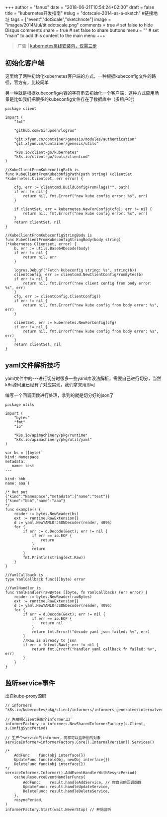 +++
author = "fanux"
date = "2018-06-21T10:54:24+02:00"
draft = false
title = "kubernetes开发指南"
#slug = "dotscale-2014-as-a-sketch" #链接地址
tags = ["event","dotScale","sketchnote"]
image = "images/2014/Jul/titledotscale.png"
comments = true     # set false to hide Disqus comments
share = true        # set false to share buttons
menu = ""           # set "main" to add this content to the main menu
+++

> 广告 | [kubernetes离线安装包，仅需三步](http://sealyun.com/pro/products/)

## 初始化客户端
这里给了两种初始化kubernetes客户端的方式，一种根据kubeconfig文件的路径，官方有，比较简单

另一种就是根据kubeconfig内容的字符串去初始化一个客户端，这种方式应用场景是比如我们把很多的kubeconfig文件存在了数据库中（多租户时）
```
package client

import (
	"fmt"

	"github.com/Sirupsen/logrus"

	"git.xfyun.cn/container/genesis/modules/authentication"
	"git.xfyun.cn/container/genesis/utils"

	"k8s.io/client-go/kubernetes"
	"k8s.io/client-go/tools/clientcmd"
)

//KubeClientFromKubeconfigPath is
func KubeClientFromKubeconfigPath(path string) (clientSet *kubernetes.Clientset, err error) {

	cfg, err := clientcmd.BuildConfigFromFlags("", path)
	if err != nil {
		return nil, fmt.Errorf("new kube config error: %s", err)
	}

	if clientSet, err = kubernetes.NewForConfig(cfg); err != nil {
		return nil, fmt.Errorf("new kube config error: %s", err)
	}
	return clientSet, nil
}

//KubeClientFromKubeconfigStringBody is
func KubeClientFromKubeconfigStringBody(body string) (*kubernetes.Clientset, error) {
	b, err := utils.Base64Decode(body)
	if err != nil {
		return nil, err
	}

	logrus.Debugf("Fetch kubeconfig string: %s", string(b))
	clientConfig, err := clientcmd.NewClientConfigFromBytes(b)
	if err != nil {
		return nil, fmt.Errorf("new client config from body error: %s", err)
	}
	cfg, err := clientConfig.ClientConfig()
	if err != nil {
		return nil, fmt.Errorf("new kube config from body error: %s", err)
	}

	clientSet, err := kubernetes.NewForConfig(cfg)
	if err != nil {
		return nil, fmt.Errorf("new kube config from body error: %s", err)
	}
	return clientSet, nil
}
```

## yaml文件解析技巧
yaml文件中的---进行切分时很多一些yaml库没法解析，需要自己进行切分，当然k8s源码里已经有了对应实现，我们拿来用即可

编写一个回调函数进行处理，拿到的就是切分好的json了
```
package utils

import (
	"bytes"
	"fmt"
	"io"

	"k8s.io/apimachinery/pkg/runtime"
	"k8s.io/apimachinery/pkg/util/yaml"
)

var bs = []byte(`
kind: Namespace
metadata:
   name: test
---

kind: bbb
name: aaa`)

/* Out put
{"kind":"Namespace","metadata":{"name":"test"}}
{"kind":"bbb","name":"aaa"}
*/
func example() {
	reader := bytes.NewReader(bs)
	ext := runtime.RawExtension{}
	d := yaml.NewYAMLOrJSONDecoder(reader, 4096)
	for {
		if err := d.Decode(&ext); err != nil {
			if err == io.EOF {
				return
			}
			return
		}
		fmt.Println(string(ext.Raw))
	}
}

//YamlCallback is
type YamlCallback func([]byte) error

//YamlHandler is
func YamlHandler(rawBytes []byte, fn YamlCallback) (err error) {
	reader := bytes.NewReader(rawBytes)
	ext := runtime.RawExtension{}
	d := yaml.NewYAMLOrJSONDecoder(reader, 4096)
	for {
		if err = d.Decode(&ext); err != nil {
			if err == io.EOF {
				return nil
			}
			return fmt.Errorf("decode yaml json failed: %v", err)
		}
		//Raw is already to json
		if err = fn(ext.Raw); err != nil {
			return fmt.Errorf("handler yaml callback fn failed: %v", err)
		}
	}
}

```

## 监听service事件
出自kube-proxy源码
```
// informers "k8s.io/kubernetes/pkg/client/informers/informers_generated/internalversion"

// 先根据client获取个informer工厂
informerFactory := informers.NewSharedInformerFactory(s.Client, s.ConfigSyncPeriod)

// 生产个service的informer，同样可以监听别的对象
serviceInformer=informerFactory.Core().InternalVersion().Services()

/*
	AddFunc    func(obj interface{})
	UpdateFunc func(oldObj, newObj interface{})
	DeleteFunc func(obj interface{})
*/
serviceInformer.Informer().AddEventHandlerWithResyncPeriod(
	cache.ResourceEventHandlerFuncs{
		AddFunc:    result.handleAddService, // 你自己的回调函数
		UpdateFunc: result.handleUpdateService,
		DeleteFunc: result.handleDeleteService,
	},
	resyncPeriod,
)
informerFactory.Start(wait.NeverStop) // 开始监听
```
